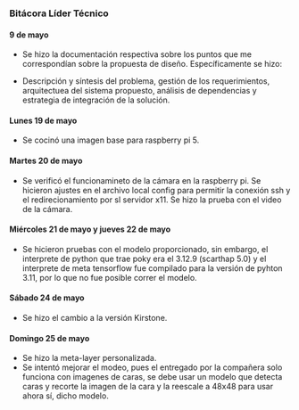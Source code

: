 ### Bitácora Líder Técnico

#### 9 de mayo

- Se hizo la documentación respectiva sobre los puntos que me correspondían sobre la propuesta de diseño. Específicamente se hizo: 

- Descripción y síntesis del problema, gestión de los requerimientos, arquitectuea del sistema propuesto, análisis de dependencias y estrategia de integración de la solución.


#### Lunes 19 de mayo 

- Se cocinó una imagen base para raspberry pi 5. 

#### Martes 20 de mayo 

- Se verificó el funcionamineto de la cámara en la raspberry pi. Se hicieron ajustes en el archivo local config para permitir la conexión ssh y el redirecionamiento por sl servidor x11. Se hizo la prueba con el video de la cámara.

#### Miércoles 21 de mayo y jueves 22 de mayo

- Se hicieron pruebas con el modelo proporcionado, sin embargo, el interprete de python que trae poky era el 3.12.9 (scarthap 5.0) y el interprete de meta tensorflow fue compilado para la versión de pyhton 3.11, por lo que no fue posible correr el modelo. 

#### Sábado 24 de mayo

- Se hizo el cambio a la versión Kirstone.
#### Domingo 25 de mayo 

- Se hizo la meta-layer personalizada.
- Se intentó mejorar el modeo, pues el entregado por la compañera solo funciona con imagenes de caras, se debe usar un modelo que detecta caras y recorte la imagen de la cara y la reescale a 48x48 para usar ahora sí, dicho modelo. 
  

